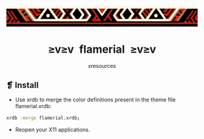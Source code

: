 <p align="center">
	<img src="../../imgs/ornament.webp" alt="" />
</p>
<h1 align="center">≥v≥v&ensp;flamerial&ensp;≥v≥v</h1>
<p align="center">xresources</p>

## ❡ Install

- Use xrdb to merge the color definitions present in the theme file flamerial.xrdb:

```sh
xrdb -merge flamerial.xrdb;
```

- Reopen your X11 applications.
